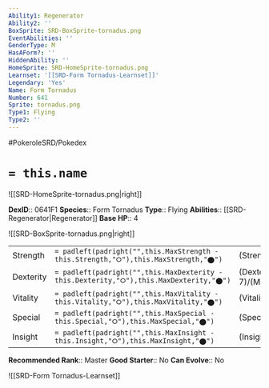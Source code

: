 ```yaml
---
Ability1: Regenerator
Ability2: ''
BoxSprite: SRD-BoxSprite-tornadus.png
EventAbilities: ''
GenderType: M
HasAForm?: ''
HiddenAbility: ''
HomeSprite: SRD-HomeSprite-tornadus.png
Learnset: '[[SRD-Form Tornadus-Learnset]]'
Legendary: 'Yes'
Name: Form Tornadus
Number: 641
Sprite: tornadus.png
Type1: Flying
Type2: ''
---
```


#PokeroleSRD/Pokedex

# `= this.name`

![[SRD-HomeSprite-tornadus.png|right]]

**DexID**:: 0641F1
**Species**:: Form Tornadus
**Type**:: Flying
**Abilities**:: [[SRD-Regenerator|Regenerator]]
**Base HP**:: 4

![[SRD-BoxSprite-tornadus.png|right]]

|           |                                                                                        |                                          |
| --------- | -------------------------------------------------------------------------------------- | ---------------------------------------- |
| Strength  | `= padleft(padright("",this.MaxStrength - this.Strength,"⭘"),this.MaxStrength,"⬤")`    | (Strength::6)/(MaxStrength::6)   |
| Dexterity | `= padleft(padright("",this.MaxDexterity - this.Dexterity,"⭘"),this.MaxDexterity,"⬤")` | (Dexterity:: 7)/(MaxDexterity::7) |
| Vitality  | `= padleft(padright("",this.MaxVitality - this.Vitality,"⭘"),this.MaxVitality,"⬤")`    | (Vitality::5)/(MaxVitality::5)   |
| Special   | `= padleft(padright("",this.MaxSpecial - this.Special,"⭘"),this.MaxSpecial,"⬤")`       | (Special::6)/(MaxSpecial::6)     |
| Insight   | `= padleft(padright("",this.MaxInsight - this.Insight,"⭘"),this.MaxInsight,"⬤")`       | (Insight::5)/(MaxInsight::5)     |

**Recommended Rank**:: Master
**Good Starter**:: No
**Can Evolve**:: No

![[SRD-Form Tornadus-Learnset]]